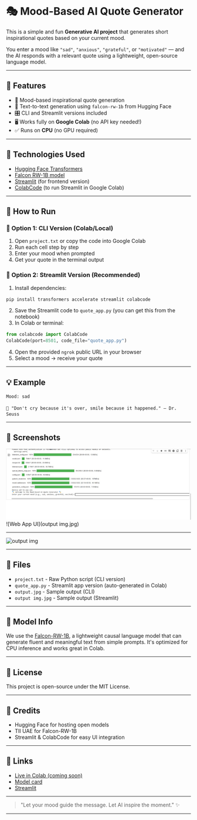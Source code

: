 
# 🎭 Mood-Based AI Quote Generator

This is a simple and fun **Generative AI project** that generates short inspirational quotes based on your current mood.

You enter a mood like `"sad"`, `"anxious"`, `"grateful"`, or `"motivated"` — and the AI responds with a relevant quote using a lightweight, open-source language model.

---

## 🌟 Features

- 🧠 Mood-based inspirational quote generation
- 💬 Text-to-text generation using `falcon-rw-1b` from Hugging Face
- 🎛️ CLI and Streamlit versions included
- 🖥️ Works fully on **Google Colab** (no API key needed!)
- ✅ Runs on **CPU** (no GPU required)

---

## 🔧 Technologies Used

- [Hugging Face Transformers](https://huggingface.co/docs/transformers)
- [Falcon RW-1B model](https://huggingface.co/tiiuae/falcon-rw-1b)
- [Streamlit](https://streamlit.io/) (for frontend version)
- [ColabCode](https://github.com/abhishekkrthakur/colabcode) (to run Streamlit in Google Colab)

---

## 🚀 How to Run

### 🔹 Option 1: CLI Version (Colab/Local)

1. Open `project.txt` or copy the code into Google Colab
2. Run each cell step by step
3. Enter your mood when prompted
4. Get your quote in the terminal output

### 🔹 Option 2: Streamlit Version (Recommended)

1. Install dependencies:

```bash
pip install transformers accelerate streamlit colabcode
```

2. Save the Streamlit code to `quote_app.py` (you can get this from the notebook)
3. In Colab or terminal:

```python
from colabcode import ColabCode
ColabCode(port=8501, code_file="quote_app.py")
```

4. Open the provided `ngrok` public URL in your browser
5. Select a mood → receive your quote

---

## 💡 Example

```
Mood: sad

📝 "Don't cry because it's over, smile because it happened." — Dr. Seuss
```

---

## 📸 Screenshots

![Console Screenshot](output.jpg)
![Web App UI](output img.jpg)

---
![output img](https://github.com/user-attachments/assets/da3e8b6c-c434-49d0-9383-6a6a40e04821)

---

## 📁 Files

- `project.txt` - Raw Python script (CLI version)
- `quote_app.py` - Streamlit app version (auto-generated in Colab)
- `output.jpg` - Sample output (CLI)
- `output img.jpg` - Sample output (Streamlit)

---

## 🤖 Model Info

We use the [Falcon-RW-1B](https://huggingface.co/tiiuae/falcon-rw-1b), a lightweight causal language model that can generate fluent and meaningful text from simple prompts. It's optimized for CPU inference and works great in Colab.

---

## 📝 License

This project is open-source under the MIT License.

---

## 🙌 Credits

- Hugging Face for hosting open models
- TII UAE for Falcon-RW-1B
- Streamlit & ColabCode for easy UI integration

---

## 🔗 Links

- [Live in Colab (coming soon)]()
- [Model card](https://huggingface.co/tiiuae/falcon-rw-1b)
- [Streamlit](https://streamlit.io)

---

> "Let your mood guide the message. Let AI inspire the moment." ✨



---
